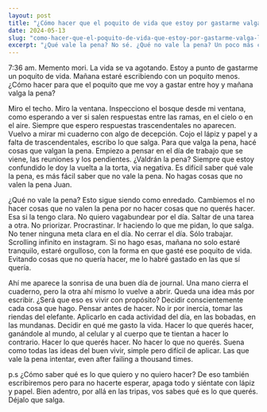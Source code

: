 ```yaml
---
layout: post
title: "¿Cómo hacer que el poquito de vida que estoy por gastarme valga la pena?"
date: 2024-05-13
slug: "como-hacer-que-el-poquito-de-vida-que-estoy-por-gastarme-valga-la-pena"
excerpt: "¿Qué vale la pena? No sé. ¿Qué no vale la pena? Un poco más claro. ¿Qué no quiero hacer? Eso será suficiente. ¿Será que eso es vivir con propósito?"
---
```


7:36 am.
Memento mori.
La vida se va agotando.
Estoy a punto de gastarme un poquito de vida.
Mañana estaré escribiendo con un poquito menos.
¿Cómo hacer para que el poquito que me voy a gastar entre hoy y mañana valga la pena?

‍Miro el techo.
Miro la ventana.
Inspecciono el bosque desde mi ventana, como esperando a ver si salen respuestas entre las ramas, en el cielo o en el aire.
Siempre que espero respuestas trascendentales no aparecen.
Vuelvo a mirar mi cuaderno con algo de decepción.
Cojo el lápiz y papel y a falta de trascendentales, escribo lo que salga.
Para que valga la pena, hacé cosas que valgan la pena.
Empiezo a pensar en el día de trabajo que se viene, las reuniones y los pendientes.
¿Valdrán la pena?
Siempre que estoy confundido le doy la vuelta a la torta, via negativa.
Es difícil saber qué vale la pena, es más fácil saber que no vale la pena.
No hagas cosas que no valen la pena Juan.

‍¿Qué no vale la pena? Esto sigue siendo como enredado.
Cambiemos el no hacer cosas que no valen la pena por no hacer cosas que no querés hacer.
Esa si la tengo clara.
No quiero vagabundear por el día.
Saltar de una tarea a otra.
No priorizar.
Procrastinar.
Ir haciendo lo que me pidan, lo que salga.
No tener ninguna meta clara en el día.
No cerrar el día.
Sólo trabajar.
Scrolling infinito en instagram.
Si no hago esas, mañana no solo estaré tranquilo, estaré orgulloso, con la forma en que gasté ese poquito de vida.
Evitando cosas que no quería hacer, me lo habré gastado en las que sí quería.

‍Ahí me aparece la sonrisa de una buen día de journal.
Una mano cierra el cuaderno, pero la otra ahí mismo lo vuelve a abrir.
Queda una idea más por escribir.
¿Será que eso es vivir con propósito?
Decidir conscientemente cada cosa que hago.
Pensar antes de hacer.
No ir por inercia, tomar las riendas del elefante.
Aplicarlo en cada actividad del día, en las bobadas, en las mundanas.
Decidir en qué me gasto la vida.
Hacer lo que querés hacer, ganándole al mundo, al celular y al cuerpo que te tientan a hacer lo contrario.
Hacer lo que querés hacer.
No hacer lo que no querés.
Suena como todas las ideas del buen vivir, simple pero difícil de aplicar.
Las que vale la pena intentar, even after failing a thousand times.

‍p.s
¿Cómo saber qué es lo que quiero y no quiero hacer? De eso también escribiremos pero para no hacerte esperar, apaga todo y siéntate con lápiz y papel.
Bien adentro, por allá en las tripas, vos sabes qué es lo que querés.
Déjalo que salga.
